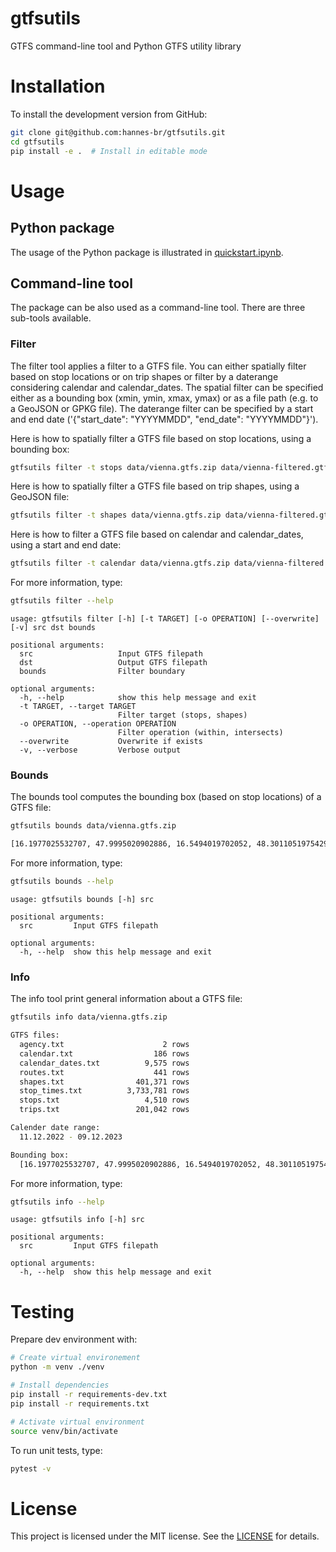 # gtfsutils

GTFS command-line tool and Python GTFS utility library

# Installation

To install the development version from GitHub:

```bash
git clone git@github.com:hannes-br/gtfsutils.git
cd gtfsutils
pip install -e .  # Install in editable mode
```

# Usage

## Python package

The usage of the Python package is illustrated in [quickstart.ipynb](quickstart.ipynb).

## Command-line tool

The package can be also used as a command-line tool. There are three sub-tools available.

### Filter

The filter tool applies a filter to a GTFS file. You can either spatially filter based on stop locations or on trip shapes or filter by a daterange considering calendar and calendar_dates. The spatial filter can be specified either as a bounding box (xmin, ymin, xmax, ymax) or as a file path (e.g. to a GeoJSON or GPKG file). The daterange filter can be specified by a start and end date ('{"start_date": "YYYYMMDD", "end_date": "YYYYMMDD"}').

Here is how to spatially filter a GTFS file based on stop locations, using a bounding box:

```bash
gtfsutils filter -t stops data/vienna.gtfs.zip data/vienna-filtered.gtfs.zip "[16.197, 47.999, 16.549, 48.301]"
```

Here is how to spatially filter a GTFS file based on trip shapes, using a GeoJSON file:

```bash
gtfsutils filter -t shapes data/vienna.gtfs.zip data/vienna-filtered.gtfs.zip data/area.geojson
```

Here is how to filter a GTFS file based on calendar and calendar_dates, using a start and end date:

```bash
gtfsutils filter -t calendar data/vienna.gtfs.zip data/vienna-filtered.gtfs.zip '{"start_date": "20240121", "end_date": "20240129"}'
```

For more information, type:

```bash
gtfsutils filter --help
```

```
usage: gtfsutils filter [-h] [-t TARGET] [-o OPERATION] [--overwrite] [-v] src dst bounds

positional arguments:
  src                   Input GTFS filepath
  dst                   Output GTFS filepath
  bounds                Filter boundary

optional arguments:
  -h, --help            show this help message and exit
  -t TARGET, --target TARGET
                        Filter target (stops, shapes)
  -o OPERATION, --operation OPERATION
                        Filter operation (within, intersects)
  --overwrite           Overwrite if exists
  -v, --verbose         Verbose output
```

### Bounds

The bounds tool computes the bounding box (based on stop locations) of a GTFS file:

```bash
gtfsutils bounds data/vienna.gtfs.zip
```

```bash
[16.1977025532707, 47.9995020902886, 16.5494019702052, 48.3011051975429]
```

For more information, type:

```bash
gtfsutils bounds --help
```

```
usage: gtfsutils bounds [-h] src

positional arguments:
  src         Input GTFS filepath

optional arguments:
  -h, --help  show this help message and exit
```

### Info

The info tool print general information about a GTFS file:

```bash
gtfsutils info data/vienna.gtfs.zip
```

```bash
GTFS files:
  agency.txt                      2 rows
  calendar.txt                  186 rows
  calendar_dates.txt          9,575 rows
  routes.txt                    441 rows
  shapes.txt                401,371 rows
  stop_times.txt          3,733,781 rows
  stops.txt                   4,510 rows
  trips.txt                 201,042 rows

Calender date range:
  11.12.2022 - 09.12.2023

Bounding box:
  [16.1977025532707, 47.9995020902886, 16.5494019702052, 48.3011051975429]
```

For more information, type:

```bash
gtfsutils info --help
```

```
usage: gtfsutils info [-h] src

positional arguments:
  src         Input GTFS filepath

optional arguments:
  -h, --help  show this help message and exit
```

# Testing

Prepare dev environment with:

```bash
# Create virtual environement
python -m venv ./venv

# Install dependencies
pip install -r requirements-dev.txt
pip install -r requirements.txt

# Activate virtual environment
source venv/bin/activate
```

To run unit tests, type:

```bash
pytest -v
```

# License

This project is licensed under the MIT license. See the [LICENSE](LICENSE) for details.
